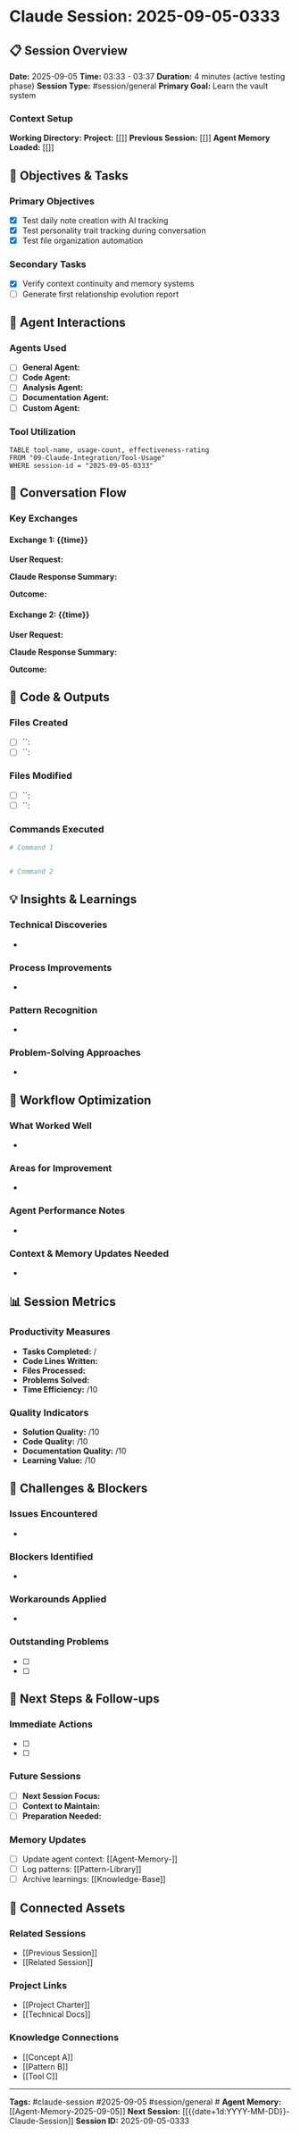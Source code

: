 # Claude Session: 2025-09-05-0333

## 📋 Session Overview
**Date:** 2025-09-05
**Time:** 03:33 - 03:37
**Duration:** 4 minutes (active testing phase)
**Session Type:** #session/general
**Primary Goal:** Learn the vault system

### Context Setup
**Working Directory:** 
**Project:** [[]]
**Previous Session:** [[]]
**Agent Memory Loaded:** [[]]

## 🎯 Objectives & Tasks
### Primary Objectives
- [x] Test daily note creation with AI tracking
- [x] Test personality trait tracking during conversation
- [x] Test file organization automation

### Secondary Tasks
- [x] Verify context continuity and memory systems
- [ ] Generate first relationship evolution report

## 🤖 Agent Interactions
### Agents Used
- [ ] **General Agent:** 
- [ ] **Code Agent:** 
- [ ] **Analysis Agent:** 
- [ ] **Documentation Agent:** 
- [ ] **Custom Agent:** 

### Tool Utilization
```dataview
TABLE tool-name, usage-count, effectiveness-rating
FROM "09-Claude-Integration/Tool-Usage"
WHERE session-id = "2025-09-05-0333"
```

## 💬 Conversation Flow
### Key Exchanges
#### Exchange 1: {{time}}
**User Request:**


**Claude Response Summary:**


**Outcome:**


#### Exchange 2: {{time}}
**User Request:**


**Claude Response Summary:**


**Outcome:**


## 📝 Code & Outputs
### Files Created
- [ ] ``: 
- [ ] ``: 

### Files Modified  
- [ ] ``: 
- [ ] ``: 

### Commands Executed
```bash
# Command 1


# Command 2


```

## 💡 Insights & Learnings
### Technical Discoveries
- 

### Process Improvements
- 

### Pattern Recognition
- 

### Problem-Solving Approaches
- 

## 🔄 Workflow Optimization
### What Worked Well
- 

### Areas for Improvement
- 

### Agent Performance Notes
- 

### Context & Memory Updates Needed
- 

## 📊 Session Metrics
### Productivity Measures
- **Tasks Completed:** /
- **Code Lines Written:** 
- **Files Processed:** 
- **Problems Solved:** 
- **Time Efficiency:** /10

### Quality Indicators
- **Solution Quality:** /10
- **Code Quality:** /10
- **Documentation Quality:** /10
- **Learning Value:** /10

## 🚧 Challenges & Blockers
### Issues Encountered
- 

### Blockers Identified
- 

### Workarounds Applied
- 

### Outstanding Problems
- [ ] 
- [ ] 

## 🔮 Next Steps & Follow-ups
### Immediate Actions
- [ ] 
- [ ] 

### Future Sessions
- [ ] **Next Session Focus:** 
- [ ] **Context to Maintain:** 
- [ ] **Preparation Needed:** 

### Memory Updates
- [ ] Update agent context: [[Agent-Memory-]]
- [ ] Log patterns: [[Pattern-Library]]
- [ ] Archive learnings: [[Knowledge-Base]]

## 🔗 Connected Assets
### Related Sessions
- [[Previous Session]]
- [[Related Session]]

### Project Links
- [[Project Charter]]
- [[Technical Docs]]

### Knowledge Connections
- [[Concept A]]
- [[Pattern B]]
- [[Tool C]]

---
**Tags:** #claude-session #2025-09-05 #session/general #
**Agent Memory:** [[Agent-Memory-2025-09-05]]
**Next Session:** [[{{date+1d:YYYY-MM-DD}}-Claude-Session]]
**Session ID:** 2025-09-05-0333